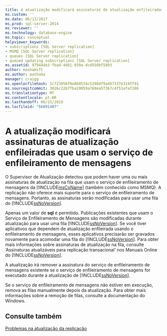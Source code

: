 ```yaml
---
title: A atualização modificará assinaturas de atualização enfileiradas que usam o enfileiramento de mensagens | Microsoft Docs
ms.custom: ''
ms.date: 06/13/2017
ms.prod: sql-server-2014
ms.reviewer: ''
ms.technology: database-engine
ms.topic: conceptual
helpviewer_keywords:
- subscriptions [SQL Server replication]
- MSMQ [SQL Server replication]
- queues [SQL Server replication]
- queued updating subscriptions [SQL Server replication]
ms.assetid: 97944de3-fbad-4db1-939a-dcd550bf5893
author: mashamsft
ms.author: mathoma
manager: craigg
ms.openlocfilehash: 1c723050f9e860534c5298df9a487337e319ff91
ms.sourcegitcommit: 3026c22b7fba19059a769ea5f367c4f51efaf286
ms.translationtype: MT
ms.contentlocale: pt-BR
ms.lasthandoff: 06/15/2019
ms.locfileid: "66091407"
---
```

# <a name="upgrading-will-modify-queued-updating-subscriptions-that-use-message-queuing"></a>A atualização modificará assinaturas de atualização enfileiradas que usam o serviço de enfileiramento de mensagens
  O Supervisor de Atualização detectou que podem haver uma ou mais assinaturas de atualização na fila que usam o serviço de enfileiramento de mensagens da [!INCLUDE[msCoName](../../includes/msconame-md.md)] (também conhecido como MSMQ). A replicação não oferece mais suporte para o serviço de enfileiramento de mensagens. Portanto, as assinaturas serão modificadas para usar uma fila do [!INCLUDE[ssNoVersion](../../includes/ssnoversion-md.md)].  
  
 Apenas um valor de **sql** é permitido. Publicações existentes que usam o Serviço de Enfileiramento de Mensagens são modificadas durante atualização para usar uma fila [!INCLUDE[ssNoVersion](../../includes/ssnoversion-md.md)]. Se você tiver aplicativos que dependem de atualização enfileirada usando o enfileiramento de mensagens, esses aplicativos precisarão ser gravados novamente para acomodar uma fila do [!INCLUDE[ssNoVersion](../../includes/ssnoversion-md.md)]. Para obter mais informações sobre assinaturas de atualização na fila, consulte ‘Assinaturas atualizáveis para replicação transacional’ nos Manuais Online do [!INCLUDE[ssNoVersion](../../includes/ssnoversion-md.md)].  
  
 A atualização irá remover a assinatura do serviço de enfileiramento de mensagens existente se o serviço de enfileiramento de mensagens for executado durante a atualização de [!INCLUDE[ssNoVersion](../../includes/ssnoversion-md.md)].  
  
 Se o serviço de enfileiramento de mensagens não estiver em execução, remova as filas manualmente depois da atualização. Para obter mais informações sobre a remoção de filas, consulte a documentação do Windows.  
  
## <a name="see-also"></a>Consulte também  
 [Problemas na atualização da replicação](../../../2014/sql-server/install/replication-upgrade-issues.md)  
  
  
